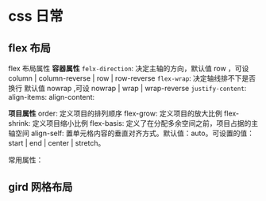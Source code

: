 # css 日常

## flex 布局

flex 布局属性
**容器属性**
`felx-direction`: 决定主轴的方向，默认值 row ，可设 column | column-reverse | row | row-reverse
`flex-wrap`: 决定轴线排不下是否换行 默认值 nowrap ,可设 nowrap | wrap | wrap-reverse
`justify-content`:
align-items:
align-content:

**项目属性**
order: 定义项目的排列顺序
flex-grow: 定义项目的放大比例
flex-shrink: 定义项目缩小比例
flex-basis: 定义了在分配多余空间之前，项目占据的主轴空间
align-self: 置单元格内容的垂直对齐方式。默认值：auto。可设置的值：start | end | center | stretch。

常用属性：

## gird 网格布局
